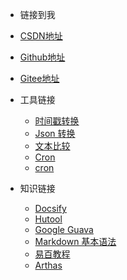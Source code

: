 <!-- _navbar.md -->

* 链接到我

[//]: # (  * [关于本人]&#40;https://www.baidu.com&#41; )
  * [CSDN地址](https://blog.csdn.net/qq_37184877)
  * [Github地址](https://github.com/sanxiaoshitou)
  * [Gitee地址](https://gitee.com/hxl1123)

* 工具链接
  * [时间戳转换](https://tool.lu/timestamp/)
  * [Json 转换](https://www.sojson.com/)
  * [文本比较](https://tool.ip138.com/difference/)
  * [Cron](https://cron.qqe2.com/)
  * [cron](https://cron.qqe2.com/)
  
* 知识链接
  * [Docsify](https://docsify.js.org/#/)
  * [Hutool](https://hutool.cn/docs/#/)
  * [Google Guava](http://ifeve.com/google-guava/)
  * [Markdown 基本语法](https://markdown.com.cn/basic-syntax/)
  * [易百教程](https://www.yiibai.com/)
  * [Arthas](https://arthas.aliyun.com/)



